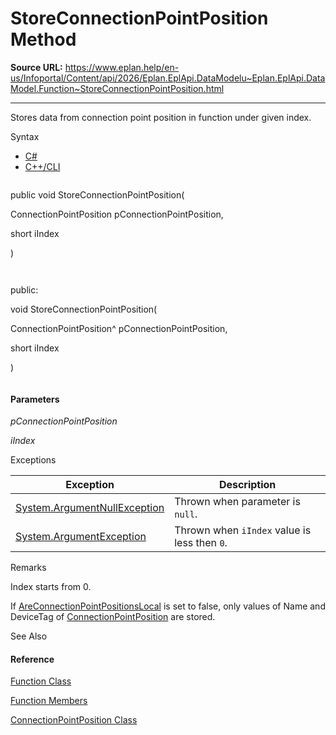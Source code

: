 # StoreConnectionPointPosition Method

**Source URL:** https://www.eplan.help/en-us/Infoportal/Content/api/2026/Eplan.EplApi.DataModelu~Eplan.EplApi.DataModel.Function~StoreConnectionPointPosition.html

---

Stores data from connection point position in function under given index.

Syntax

- [C#](#i-syntax-CS)
- [C++/CLI](#i-syntax-CPP2005)

```
```
public void StoreConnectionPointPosition( 
   ConnectionPointPosition pConnectionPointPosition,
   short iIndex
)
```
```

```
```
public:
void StoreConnectionPointPosition( 
   ConnectionPointPosition^ pConnectionPointPosition,
   short iIndex
)
```
```

#### Parameters

*pConnectionPointPosition*


*iIndex*

Exceptions

| Exception | Description |
| --- | --- |
| [System.ArgumentNullException](#) | Thrown when parameter is `null`. |
| [System.ArgumentException](#) | Thrown when `iIndex` value is less then `0`. |

Remarks

Index starts from 0.

If [AreConnectionPointPositionsLocal](Eplan.EplApi.DataModelu~Eplan.EplApi.DataModel.Function~AreConnectionPointPositionsLocal.html) is set to false, only values of Name and DeviceTag of [ConnectionPointPosition](Eplan.EplApi.DataModelu~Eplan.EplApi.DataModel.ConnectionPointPosition.html) are stored.



See Also

#### Reference

[Function Class](Eplan.EplApi.DataModelu~Eplan.EplApi.DataModel.Function.html)
  
[Function Members](Eplan.EplApi.DataModelu~Eplan.EplApi.DataModel.Function_members.html)
  
[ConnectionPointPosition Class](Eplan.EplApi.DataModelu~Eplan.EplApi.DataModel.ConnectionPointPosition.html)